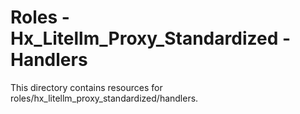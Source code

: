 # Roles - Hx_Litellm_Proxy_Standardized - Handlers

This directory contains resources for roles/hx_litellm_proxy_standardized/handlers.
